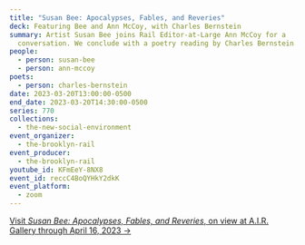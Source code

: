 ```yaml
---
title: "Susan Bee: Apocalypses, Fables, and Reveries"
deck: Featuring Bee and Ann McCoy, with Charles Bernstein
summary: Artist Susan Bee joins Rail Editor-at-Large Ann McCoy for a
  conversation. We conclude with a poetry reading by Charles Bernstein.
people:
  - person: susan-bee
  - person: ann-mccoy
poets:
  - person: charles-bernstein
date: 2023-03-20T13:00:00-0500
end_date: 2023-03-20T14:30:00-0500
series: 770
collections:
  - the-new-social-environment
event_organizer:
  - the-brooklyn-rail
event_producer:
  - the-brooklyn-rail
youtube_id: KFmEeY-8NX8
event_id: reccC4BoQYHkY2dkK
event_platform:
  - zoom
---
```

[Visit *Susan Bee: Apocalypses, Fables, and Reveries*, on view at A.I.R. Gallery through April 16, 2023 →](https://www.airgallery.org/exhibitions/apocalypses-fables-and-reveries-zsc2l)
